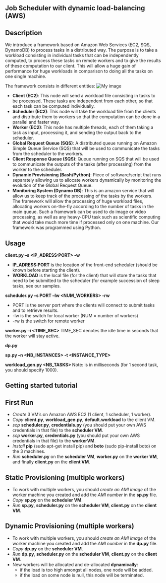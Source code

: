 Job Scheduler with dynamic load-balancing (AWS)
----------------------------------------------------------------

Description
-----------
We introduce a framework based on Amazon Web Services (EC2, SQS, DynamoDB) to process tasks in a distributed way.
The purpose is to take a workload consisting in individual tasks that can be independently computed, to process these tasks on remote workers and to give the results of these computation to our client. 
This will allow a huge gain of performance for huge workloads in comparison to doing all the tasks on one single machine.

The framework consists in different entities:
![My image](http://i.imgur.com/cZriHks.jpg)
* **Client (EC2)**:  This node will  send  a  workload  file  consisting  in tasks to be  processed. These tasks are independent from each other, so that each task can be computed individually.
* **Scheduler (EC2)**: This node will take the workload file from the clients and distribute them to workers so that the computation can be done in a parallel and faster way.
* **Worker (EC2)**:  This node has  multiple  threads, each of them taking a task as input, processing it, and sending the output back to the scheduler.
* **Global  Request  Queue (SQS)**: A distributed queue running on Amazon Simple Queue Service (SQS) that  will  be  used  to communicate the tasks from the scheduler to the workers. 
* **Client Response Queue (SQS)**: Queue running on SQS that will be used to communicate the outputs of the tasks (after processing) from the worker to the scheduler.
* **Dynamic  Provisioning (Bash/Python)**:  Piece of software/script that runs separately allowing us to allocate workers dynamically by monitoring the evolution of the Global Request Queue.
* **Monitoring System (Dynamo DB)**:  This is an amazon service that will allow us to keep track of the processing of the tasks by the workers.
The  framework  will  allow  the  processing  of  huge workload  files,  allocating  workers  on-the-fly according  to  the number of tasks in the main queue.
Such a framework can be used to do image or video processing, as well as any heavy-CPU task such as scientific computing that would take much more time if processed only on one machine.
Our framework was programmed using Python.

Usage
-----

**client.py –s <IP_ADRESS:PORT> -w <WORKLOAD>**
* **IP_ADRESS:PORT** is the location of the front-end scheduler (should be known before starting the client).
* **WORKLOAD** is the local file (for the client) that will store the tasks that need to be submitted to the scheduler (for example succession of sleep tasks, see our samples.

**scheduler.py –s PORT –lw <NUM_WORKERS> -rw**
* PORT is the server port where the clients will connect to submit tasks and to retrieve results.
* -lw is the switch for local worker (NUM = number of workers)
* -rw is the switch for remote worker

**worker.py –i <TIME_SEC>**
TIME_SEC denotes the idle time in seconds that the worker will stay active.

**dp.py**

**sp.py –n <NB_INSTANCES> -t <INSTANCE_TYPE>**

**workload_gen.py <NB_TASKS> <SLEEP>**
Note: <SLEEP> is in milliseconds (for 1 second task, you should specify 1000).

Getting started tutorial
------------------------

First Run
---------
* *Create* 3 VM’s on Amazon AWS EC2 (1 client, 1 scheduler, 1 worker).
* *Copy* **client.py**, **workload_gen.py**, **default.workload** to the client VM.
* *scp*  **scheduler.py**, **credentials.py** (you should put your own AWS credentials in that file) to the **scheduler VM**.
* *scp*  **worker.py**, **credentials.py** (you should put your own AWS credentials in that file) to the **workerVM**.
* *Install* **pip** (sudo apt-get install pip) and **boto** (sudo pip-install boto) on the 3 machines.
* *Run* **scheduler.py** on the **scheduler VM**, **worker.py** on the **worker VM**, and finally **client.py** on the **client VM**.

Static Provisioning (multiple workers)
-----------------------------
* To work with multiple workers, you should *create an AMI image* of the worker machine 
you created and add the *AMI number* in the **sp.py** file.
* *Copy* **sp.py** on the **scheduler VM**.
* *Run* **sp.py**, **scheduler.py** on the **scheduler VM**, **client.py** on the **client VM**.

Dynamic Provisioning (multiple workers)
------------------------------
* To work with multiple workers, you should *create an AMI image* of the worker machine 
you created and add the *AMI number* in the **dp.py** file.
* *Copy* **dp.py** on the **scheduler VM**.
* *Run* **dp.py**, **scheduler.py** on the **scheduler VM**, **client.py** on the **client VM**. 
* New workers will be allocated and de-allocated **dynamically**: 
	* if the load is too high amongst all nodes, one node will be added.
	* if the load on some node is null, this node will be terminated.

